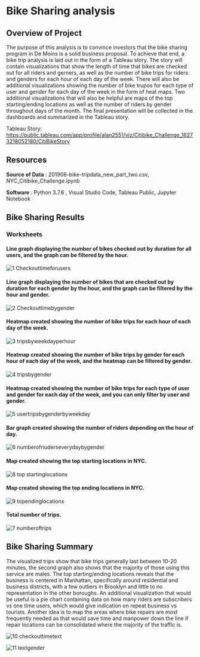 # Bike Sharing analysis 

## Overview of Project
The purpose of this analysis is to convince investors that the bike sharing program in De Moins is a solid business proposal. To achieve that end, a bike trip analysis is laid out in the form of a Tableau story.  The story will contain visualizations that show the length of time that bikes are checked out for all riders and gerners, as well as the number of bike trips for riders and genders for each hour of each day of the week. There will also be additional visualizations showing the number of bike trupos for each type of user and gender for each day of the week in the form of heat maps. Two additional visualizations that will also be helpful are maps of the top starting/ending locations as well as the number of riders by gender throughout days of the month. The final presentation will be collected in the dashboards and summarized in the Tableau story. 

Tableau Story: https://public.tableau.com/app/profile/alan2551/viz/Citibike_Challenge_16273218052180/CitiBikeStory

## Resources
**Source of Data** : 201908-bike-tripdata_new_part_two.csv, NYC_Citibike_Challenge.ipynb

**Software** : Python 3.7.6 , Visual Studio Code, Tableau Public, Jupyter Notebook

## Bike Sharing Results

### Worksheets
#### Line graph displaying the number of bikes checked out by duration for all users, and the graph can be filtered by the hour.


![1 Checkouttimeforusers](https://user-images.githubusercontent.com/82983000/127341484-78a6865b-55e9-4123-9c87-6eb754624471.png)


#### Line graph displaying the number of bikes that are checked out by duration for each gender by the hour, and the graph can be filtered by the hour and gender. 


![2 Checkouttimebygender](https://user-images.githubusercontent.com/82983000/127341642-d87c1878-572d-43bc-81cd-e87612a0350b.png)

#### Heatmap created showing the number of bike trips for each hour of each day of the week.


![3 tripsbyweekdayperhour](https://user-images.githubusercontent.com/82983000/127341765-90fcdf32-8aa6-4c0b-8388-772e36114491.png)

#### Heatmap created showing the number of bike trips by gender for each hour of each day of the week, and the heatmap can be filtered by gender.


![4 tripsbygender](https://user-images.githubusercontent.com/82983000/127341891-9c5105e5-7d1c-4df3-b200-7c5dba50e821.png)


#### Heatmap created showing the number of bike trips for each type of user and gender for each day of the week, and you can only filter by user and gender.

![5 usertripsbygenderbyweekday](https://user-images.githubusercontent.com/82983000/127342344-1cadc7a6-9912-4f74-82f2-ee8378fab245.png)

#### Bar graph created showing the number of riders depending on the hour of day.

![6 numberofriuderseverydaybygender](https://user-images.githubusercontent.com/82983000/127342640-2ae2a02c-b2b3-4493-b0e1-1d0d0b7f7497.png)

#### Map created showing the top starting locations in NYC.

![8 top startinglocations](https://user-images.githubusercontent.com/82983000/127342711-555e9d28-72fb-4f34-9931-f6a3e9a09d12.png)


#### Map created showing the top ending locations in NYC.

![9 topendinglocations](https://user-images.githubusercontent.com/82983000/127342787-44197618-68a4-4c0f-8239-04669cf7fabe.png)

#### Total number of trips.

![7 numberoftrips](https://user-images.githubusercontent.com/82983000/127342919-8d1dc5ac-b113-4771-ae50-8c6238134365.png)

## Bike Sharing Summary

The visualized trips show that bike trips generally last between 10-20 minutes, the second graph also shows that the majority of those using this service are males. The top starting/ending locations reveals that the business is centered in Manhattan, specifically around residential and business districts, with a few outliers in Brooklyn and little to no representation in the other boroughs. An additional visualization that would be useful is a pie chart containing data on how many riders are subscribers vs one time users, which would give indication on repeat business vs tourists. Another idea is to map the areas where bike repairs are most frequently needed as that would save time and manpower down the line if repair locations can be consolidated where the majority of the traffic is. 

![10 checkouttimetext](https://user-images.githubusercontent.com/82983000/127346850-4e7bf103-711f-4615-bfab-e6f7a17ea8bc.png)



![11 textgender](https://user-images.githubusercontent.com/82983000/127346865-67e13481-d8a2-4064-b7a5-47b6af31ece3.png)







